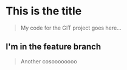 # This is the title 

> My code for the GIT project goes here...

## I'm in the feature branch

> Another cosoooooooo
